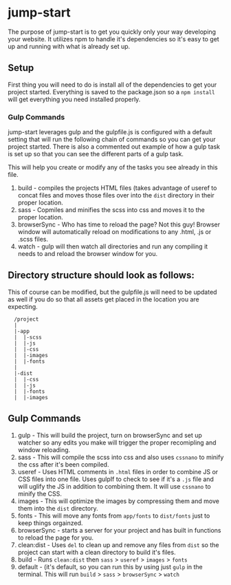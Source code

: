 # jump-start
The purpose of jump-start is to get you quickly only your way developing your website. It utilizes npm to handle it's dependencies so it's easy to get up and running with what is already set up.

## Setup
First thing you will need to do is install all of the dependencies to get your project started. Everything is saved to the package.json so a `npm install` will get everything you need installed properly.

### Gulp Commands
jump-start leverages gulp and the gulpfile.js is configured with a default setting that will run the following chain of commands so you can get your project started. There is also a commented out example of how a gulp task is set up so that you can see the different parts of a gulp task.

This will help you create or modify any of the tasks you see already in this file.

1. build - compiles the projects HTML files (takes advantage of useref to concat files and moves those files over into the `dist` directory in their proper location.
2. sass - Copmiles and minifies the scss into css and moves it to the proper location.
3. browserSync - Who has time to reload the page? Not this guy! Browser window will automatically reload on modifications to any .html, .js or .scss files.
4. watch - gulp will then watch all directories and run any compiling it needs to and reload the browser window for you.

## Directory structure should look as follows:
This of course can be modified, but the gulpfile.js will need to be updated as well if you do so that all assets get placed in the location you are expecting.

```
  /project
  |
  |-app
  |  |-scss
  |  |-js
  |  |-css
  |  |-images
  |  |-fonts
  |
  |-dist
  |  |-css
  |  |-js
  |  |-fonts
  |  |-images
```

## Gulp Commands
1. gulp - This will build the project, turn on browserSync and set up watcher so any edits you make will trigger the proper recomipling and window reloading.
2. sass - This will compile the scss into css and also uses `cssnano` to minify the css after it's been compiled.
3. useref - Uses HTML comments in `.html` files in order to combine JS or CSS files into one file. Uses gulpIf to check to see if it's a `.js` file and will uglify the JS in addition to combining them. It will use `cssnano` to minify the CSS.
4. images - This will optimize the images by compressing them and move them into the `dist` directory.
5. fonts - This will move any fonts from `app/fonts` to `dist/fonts` just to keep things orgainzed.
6. browserSync - starts a server for your project and has built in functions to reload the page for you.
7. clean:dist - Uses `del` to clean up and remove any files from `dist` so the project can start with a clean directory to build it's files.
8. build - Runs `clean:dist` then `sass` > `useref` > `images` > `fonts`
9. default - (it's default, so you can run this by using just `gulp` in the terminal. This will run `build` > `sass` > `browserSync` > `watch` 
